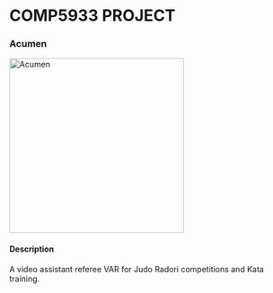 # COMP5933 PROJECT
### Acumen
<img width="311" alt="Acumen" src="https://github.com/zelcakok-22004159G/Acumen/assets/125777973/7a0e841d-f1af-4dee-87fc-bd379af256d2">

#### Description
A video assistant referee VAR for Judo Radori competitions and Kata training.
